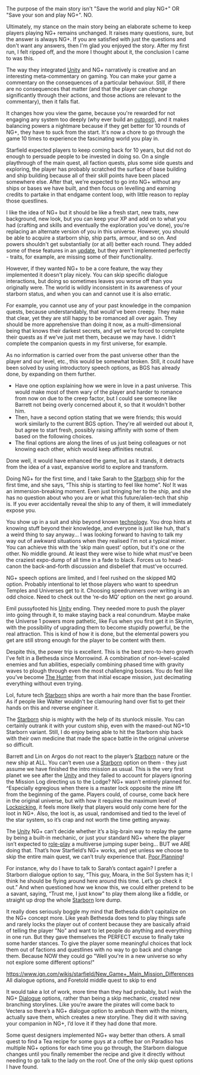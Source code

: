 The purpose of the main story isn't "Save the world and play NG+" OR "Save your son and play NG+". NO.

Ultimately, my stance on the main story being an elaborate scheme to keep players playing NG+ remains unchanged. It raises many questions, sure, but the answer is always NG+. If you are satisfied with just the questions and don't want any answers, then I'm glad you enjoyed the story. After my first run, I felt ripped off, and the more I thought about it, the conclusion I came to was this.

The way they integrated [Unity](Unity.md) and NG+ narratively is creative and an interesting meta-commentary on gaming. You can make your game a commentary on the consequences of a particular behaviour. Still, if there are no consequences that matter (and that the player can *change* significantly through their actions, and those actions are relevant to the commentary), then it falls flat.

It changes how you view the game, because you're rewarded for not engaging any system too deeply (why ever build an [outpost](Outpost%20Management.md)), and it makes balancing powers a nightmare because if they get better for 10 rounds of NG+, they have to suck from the start. It's now a chore to go through the game 10 times to experience the fascinating world you play in.

Starfield expected players to keep coming back for 10 years, but did not do enough to persuade people to be invested in doing so.
On a single playthrough of the main quest, all faction quests, plus some side quests and exploring, the player has probably scratched the surface of base building and ship building because all of their skill points have been placed somewhere else. After that, we're expected to go into NG+ without any ships or bases we have built, and then focus on levelling and earning credits to partake in that endgame content loop, with little reason to replay those questlines. 

I like the idea of NG+ but it should be like a fresh start, new traits, new background, new look, but you can keep your XP and add on to what you had (crafting and skills and eventually the exploration you've done), you're replacing an alternate version of you in this universe. However, you should be able to acquire a starborn ship, ship parts, armour, and so on. And powers shouldn't get substantially (or at all) better each round.
	They added some of these features in an [update](Bug%20Fixes%20&%20Other%20Changes.md), but they aren't implemented perfectly - traits, for example, are missing some of their functionality.

However, if they wanted NG+ to be a core feature, the way they implemented it doesn't play nicely. You can skip specific dialogue interactions, but doing so sometimes leaves you worse off than you originally were. The world is wildly inconsistent in its awareness of your starborn status, and when you can and cannot use it is also erratic. 

For example, you cannot use any of your past knowledge in the companion quests, because understandably, that would've been creepy. 
They make that clear, yet they are still happy to be romanced all over again. 
They should be more apprehensive than doing it now, as a multi-dimensional being that knows their darkest secrets, and yet we're forced to complete their quests as if we've just met them, because we may have. I didn't complete the companion quests in my first universe, for example. 

As no information is carried over from the past universe other than the player and our level, etc., this would be somewhat broken. Still, it could have been solved by using introductory speech options, as BGS has already done, by expanding on them further.
+ Have one option explaining how we were in love in a past universe. This would make most of them wary of the player and harder to romance from now on due to the creep factor, but I could see someone like Barrett not being overly concerned about it, so that it wouldn't bother him. 
+ Then, have a second option stating that we were friends; this would work similarly to the current BGS option. They're all weirded out about it, but agree to start fresh, possibly raising affinity with some of them based on the following choices. 
+ The final options are along the lines of us just being colleagues or not knowing each other, which would keep affinities neutral. 
 
Done well, it would have enhanced the game, but as it stands, it detracts from the idea of a vast, expansive world to explore and transform. 

Doing NG+ for the first time, and I take Sarah to the [Starborn](Starborn.md) ship for the first time, and she says, “This ship is starting to feel like home”. No! It was an immersion-breaking moment.
Even just bringing her to the ship, and she has no question about who you are or what this future/alien-tech that ship is. If you ever accidentally reveal the ship to any of them, it will immediately expose you.

You show up in a suit and ship beyond known [technology](Starborn.md). You drop hints at knowing stuff beyond their knowledge, and everyone is just like huh, that's a weird thing to say anyway... I was looking forward to having to talk my way out of awkward situations when they realised I'm not a typical miner.
	You can achieve this with the 'skip main quest' option, but it's one or the other. No middle ground. At least they were wise to hide what must've been the craziest expo-dump of all time in a fade to black. Forces us to head-canon the back-and-forth discussion and disbelief that must've occurred.

NG+ speech options are limited, and I feel rushed on the skipped MQ option. Probably intentional to let those players who want to speedrun Temples and Universes get to it. Choosing speedrunners over writing is an odd choice. Need to check out the ‘re-do MQ’ option on the next go around.

Emil pussyfooted his [Unity](Unity.md) ending. 
They needed more to push the player into going through it, to make staying back a real conundrum. Maybe make the Universe 1 powers more pathetic, like Fus when you first get it in Skyrim, with the possibility of upgrading them to become stupidly powerful, be the real attraction. This is kind of how it is done, but the elemental powers you get are still strong enough for the player to be content with them.

Despite this, the power trip is excellent. This is the best zero-to-hero growth I’ve felt in a Bethesda since Morrowind. A combination of non-level-scaled enemies and fun abilities, especially combining phased time with gravity waves to plough through even the most challenging bosses. You do feel like you’ve become [The Hunter](The%20Hunter.md) from that initial escape mission, just decimating everything without even trying.

Lol, future tech [Starborn](Starborn.md) ships are worth a hair more than the base Frontier. As if people like Walter wouldn't be clamouring hand over fist to get their hands on this and reverse engineer it.

The [Starborn](Starborn.md) ship is mighty with the help of its stunlock missile. You can certainly outrank it with your custom ship, even with the maxed-out NG+10 Starborn variant. Still, I do enjoy being able to hit the Starborn ship back with their own medicine that made the space battle in the original universe so difficult.

Barrett and Lin on Argos do not react to the player’s [Starborn](Starborn.md) nature or the new ship at ALL. 
You can’t even use a [Starborn](Starborn.md) option on them - they just assume we have finished the intro mission as usual. This is the very first planet we see after the [Unity](Unity.md) and they failed to account for players ignoring the Mission Log directing us to the Lodge? NG+ wasn’t entirely planned for.
	^Especially egregious when there is a master lock opposite the mine lift from the beginning of the game. Players could, of course, come back here in the original universe, but with how it requires the maximum level of [Lockpicking](Lockpicking.md), it feels more likely that players would only come here for the loot in NG+. Also, the loot is, as usual, randomised and tied to the level of the star system, so it’s crap and not worth the time getting anyway.

The [Unity](Unity.md) NG+ can’t decide whether it’s a big-brain way to replay the game by being a built-in mechanic, or just your standard NG+ where the player isn’t expected to [role-play](Role-Playing.md) a multiverse jumping super being… BUT we ARE doing that. That’s how Starfield’s NG+ works, and yet unless we choose to skip the entire main quest, we can’t truly experience that. [Poor Planning](Poor%20Planning.md)!

For instance, why do I have to talk to Sarah’s contact again? I prefer a Starborn dialogue option to say, “This guy, Moara, in the Sol System has it; I think he should be flying around here around this time. Let’s go check it out.” 
And when questioned how we know this, we could either pretend to be a savant, saying, “Trust me, I just know” to play them along like a fiddle, or straight up drop the whole [Starborn](Starborn.md) lore dump.

It really does seriously boggle my mind that Bethesda didn't capitalize on the NG+ concept more. Like yeah Bethesda does tend to play things safe and rarely locks the player out of content because they are basically afraid of telling the player "No" and want to let people do anything and everything in one run. But they gave themselves the PERFECT excuse to finally take some harder stances. To give the player some meaningful choices that lock them out of factions and questlines with no way to go back and change them. Because NOW they could go "Well you're in a new universe so why not explore some different options!"

https://www.ign.com/wikis/starfield/New_Game+_Main_Mission_Differences
All dialogue options, and Foretold middle quest to skip to end

It would take a lot of work, more time than they had probably, but I wish the NG+ [Dialogue](Dialogue.md) options, rather than being a skip mechanic, created new branching storylines. Like you’re aware the pirates will come back to Vectera so there’s a NG+ dialogue option to ambush them with the miners, actually save them, which creates a new storyline. They did it with saving your companion in NG+, I’d love it if they had done that more.

Some quest designers implemented NG+ way better than others. A small quest to find a Tea recipe for some guys at a coffee bar on Paradiso has multiple NG+ options for each time you go through, the Starborn dialogue changes until you finally remember the recipe and give it directly without needing to go talk to the lady on the roof. One of the only skip quest options I have found.

